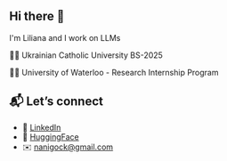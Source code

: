 ## Hi there 👋
I'm Liliana and I work on LLMs

👩‍🎓 Ukrainian Catholic University BS-2025

👩‍💻 University of Waterloo - Research Internship Program

## 📬 Let’s connect

- 💼 [LinkedIn](https://www.linkedin.com/in/liliana-hotsko-2312aa1b1/)
- 🧠 [HuggingFace](https://huggingface.co/nanigock)
- ✉️ nanigock@gmail.com
